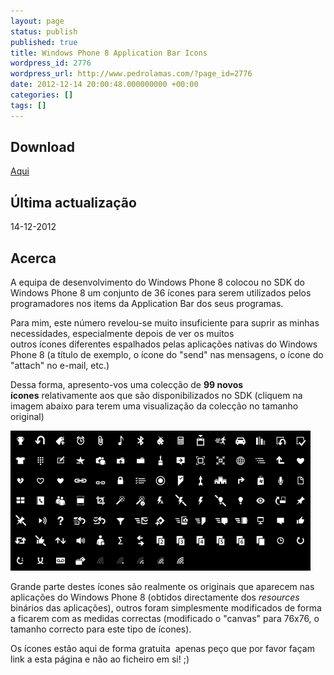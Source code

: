 ```yaml
---
layout: page
status: publish
published: true
title: Windows Phone 8 Application Bar Icons
wordpress_id: 2776
wordpress_url: http://www.pedrolamas.com/?page_id=2776
date: 2012-12-14 20:00:48.000000000 +00:00
categories: []
tags: []
---
```

Download
--------

[Aqui](https://www.pedrolamas.com/windows-phone/windows-phone-8-application-bar-icons/)

Última actualização
-------------------

14-12-2012

Acerca
------

A equipa de desenvolvimento do Windows Phone 8 colocou no SDK do Windows Phone 8 um conjunto de 36 ícones para serem utilizados pelos programadores nos items da Application Bar dos seus programas.

Para mim, este número revelou-se muito insuficiente para suprir as minhas necessidades, especialmente depois de ver os muitos outros ícones diferentes espalhados pelas aplicações nativas do Windows Phone 8 (a título de exemplo, o ícone do "send" nas mensagens, o ícone do "attach" no e-mail, etc.)

Dessa forma, apresento-vos uma colecção de **99 novos ícones** relativamente aos que são disponibilizados no SDK (cliquem na imagem abaixo para terem uma visualização da colecção no tamanho original)

[![Windows Phone 8 Application Bar Icons](wp-content/uploads/2012/12/Windows-Phone-8-Application-Bar-Icons-Thumb.png "Windows Phone 8 Application Bar Icons")](wp-content/uploads/2012/12/Windows-Phone-8-Application-Bar-Icons.png)

Grande parte destes ícones são realmente os originais que aparecem nas aplicações do Windows Phone 8 (obtidos directamente dos *resources* binários das aplicações), outros foram simplesmente modificados de forma a ficarem com as medidas correctas (modificado o "canvas" para 76x76, o tamanho correcto para este tipo de ícones).

Os ícones estão aqui de forma gratuita  apenas peço que por favor façam link a esta página e não ao ficheiro em si! ;)
